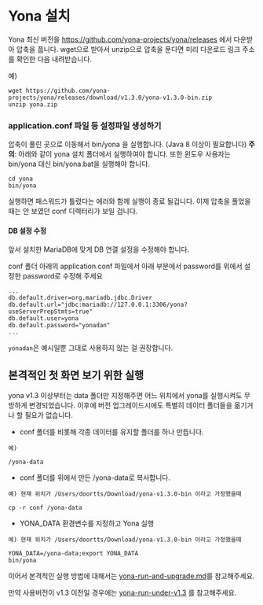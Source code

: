 Yona 설치
===

Yona 최신 버전을 https://github.com/yona-projects/yona/releases 에서 다운받아 압축을 풉니다. 
wget으로 받아서 unzip으로 압축을 푼다면 미리 다운로드 링크 주소를 확인한 다음 내려받습니다.

예)

    wget https://github.com/yona-projects/yona/releases/download/v1.3.0/yona-v1.3.0-bin.zip
    unzip yona.zip

### application.conf 파일 등 설정파일 생성하기

압축이 풀린 곳으로 이동해서 bin/yona 을 실행합니다. (Java 8 이상이 필요합니다)
**주의**: 아래와 같이 yona 설치 폴더에서 실행하여야 합니다. 또한 윈도우 사용자는 bin/yona 대신 bin/yona.bat을 실행해야 합니다.

```
cd yona
bin/yona
```

실행하면 패스워드가 틀렸다는 에러와 함께 실행이 종료 될겁니다. 이제 압축을 풀었을때는 안 보였던 conf 디렉터리가 보일 겁니다. 

#### DB 설정 수정

앞서 설치한 MariaDB에 맞게 DB 연결 설정을 수정해야 합니다.

conf 폴더 아래의 application.conf 파일에서 아래 부분에서 password를 위에서 설정한 password로 수정해 주세요
```
...
db.default.driver=org.mariadb.jdbc.Driver
db.default.url="jdbc:mariadb://127.0.0.1:3306/yona?useServerPrepStmts=true"
db.default.user=yona
db.default.password="yonadan"
...
```

`yonadan`은 예시일뿐 그대로 사용하지 않는 걸 권장합니다. 


본격적인 첫 화면 보기 위한 실행
----

yona v1.3 이상부터는 data 폴더만 지정해주면 어느 위치에서 yona를 실행시켜도 무방하게 변경되었습니다. 이후에 버전 업그레이드시에도 특별히 데이터 폴더들을 옮기거나 할 필요가 없습니다.

- conf 폴더를 비롯해 각종 데이터를 유지할 폴더를 하나 만듭니다.
```
예)

/yona-data
```
- conf 폴더를 위에서 만든 /yona-data로 복사합니다.
```
예) 현재 위치가 /Users/doortts/Download/yona-v1.3.0-bin 이라고 가정했을때 

cp -r conf /yona-data
```

- YONA_DATA 환경변수를 지정하고 Yona 실행
```
예) 현재 위치가 /Users/doortts/Download/yona-v1.3.0-bin 이라고 가정했을때 

YONA_DATA=/yona-data;export YONA_DATA
bin/yona
```

이어서 본격적인 실행 방법에 대해서는 [yona-run-and-upgrade.md](yona-run-and-upgrade.md)를 참고해주세요.

만약 사용버전이 v1.3 이전일 경우에는 [yona-run-under-v1.3](yona-run-under-v1.3.md) 를 참고해주세요.

